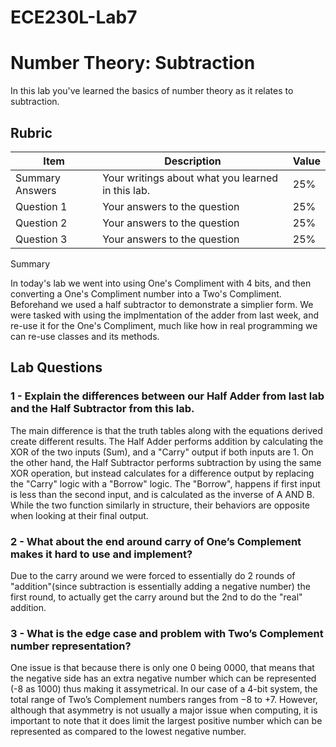 # ECE230L-Lab7
# Number Theory: Subtraction

In this lab you've learned the basics of number theory as it relates to subtraction.

## Rubric

| Item | Description | Value |
| ---- | ----------- | ----- |
| Summary Answers | Your writings about what you learned in this lab. | 25% |
| Question 1 | Your answers to the question | 25% |
| Question 2 | Your answers to the question | 25% |
| Question 3 | Your answers to the question | 25% |

Summary

In today's lab we went into using One's Compliment with 4 bits, and then converting a One's Compliment number into a Two's Compliment. Beforehand we used a half subtractor to demonstrate a simplier form. We were tasked with using the implmentation of the adder from last week, and re-use it for the One's Compliment, much like how in real programming we can re-use classes and its methods. 
<br>


## Lab Questions

### 1 - Explain the differences between our Half Adder from last lab and the Half Subtractor from this lab.
The main difference is that the truth tables along with the equations derived create different
results. The Half Adder performs addition by calculating the XOR of the two inputs (Sum), and a "Carry" output if both inputs are 1. On the other hand, the Half Subtractor performs subtraction by using 		the same XOR operation, but instead calculates for a difference output by replacing the "Carry" logic with a "Borrow" logic. The "Borrow", happens if first input is less than the second input, and is 		calculated as the inverse of A AND B. While the two function similarly in structure, their behaviors are opposite when looking at their final output.
<br>	

	
### 2 - What about the end around carry of One’s Complement makes it hard to use and implement?
Due to the carry around we were forced to essentially do 2 rounds of "addition"(since subtraction is essentially adding a negative number) the first round, to actually get the carry around but the 2nd to do the "real" addition.
<br>

	
### 3 - What is the edge case and problem with Two’s Complement number representation?
One issue is that because there is only one 0 being 0000, that means that the negative side has an extra negative number which can be represented (-8 as 1000) thus making it assymetrical. In our case of a 4-bit system, the total range of Two’s Complement numbers ranges from −8 to +7. However, although that asymmetry is not usually a major issue when computing, it is important to note that it does limit the largest positive number which can be represented as compared to the lowest negative number.
<br>

	
